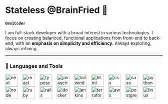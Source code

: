 # Stateless @BrainFried 🤯

**`OmniCoder`**

I am full-stack developer with a broad interest in various technologies. I focus on creating balanced, functional applications from front-end to back-end, with an **emphasis on simplicity and efficiency**. Always exploring, always refining.

---

### 🧰 Languages and Tools
<img align="left" alt="next" width="40px" style="padding-right:12px;" src="https://cdn.jsdelivr.net/gh/devicons/devicon@latest/icons/nextjs/nextjs-original.svg" />

<img align="left" alt="react" width="40px" style="padding-right:12px;" src="https://cdn.jsdelivr.net/gh/devicons/devicon@latest/icons/react/react-original-wordmark.svg"  />

<img align="left" alt="typescript" width="40px" style="padding-right:12px;" src="https://cdn.jsdelivr.net/gh/devicons/devicon@latest/icons/typescript/typescript-original.svg"/>

<img align="left" alt="javascript" width="40px" style="padding-right:12px;" src="https://cdn.jsdelivr.net/gh/devicons/devicon@latest/icons/javascript/javascript-original.svg" />

<img align="left" alt="tailwind" width="40px" style="padding-right:12px;" src="https://cdn.jsdelivr.net/gh/devicons/devicon@latest/icons/tailwindcss/tailwindcss-original-wordmark.svg" />

<img align="left" alt="html" width="40px"  style="padding-right:12px;" src="https://cdn.jsdelivr.net/gh/devicons/devicon@latest/icons/html5/html5-original.svg" />

<img align="left" alt="css" width="40px"  style="padding-right:12px;" src="https://cdn.jsdelivr.net/gh/devicons/devicon@latest/icons/css3/css3-original.svg" />

<img align="left" alt="sass" width="40px" style="padding-right:12px;" src="https://cdn.jsdelivr.net/gh/devicons/devicon@latest/icons/sass/sass-original.svg" />

<img align="left" alt="python" width="40px"  style="padding-right:12px;" src="https://cdn.jsdelivr.net/gh/devicons/devicon@latest/icons/python/python-original.svg" />

<img align="left" alt="node" width="40px" style="padding-right:12px;" src="https://cdn.jsdelivr.net/gh/devicons/devicon@latest/icons/nodejs/nodejs-original.svg" />

<img 
align="left" alt="ruby" width="40px" style="padding-right:12px;" src="https://cdn.jsdelivr.net/gh/devicons/devicon@latest/icons/ruby/ruby-original.svg" />

<img align="left" alt="rails" width="40px" style="padding-right:12px;" src="https://cdn.jsdelivr.net/gh/devicons/devicon@latest/icons/rails/rails-plain-wordmark.svg" />

<img align="left" alt="docker" width="40px" style="padding-right:12px;" src="https://cdn.jsdelivr.net/gh/devicons/devicon@latest/icons/docker/docker-original.svg" />

<img align="left" alt="jenkins" width="40px" style="padding-right:12px;" src="https://cdn.jsdelivr.net/gh/devicons/devicon@latest/icons/jenkins/jenkins-original.svg" />

<img align="left" alt="terraform" width="40px" style="padding-right:12px;" src="https://cdn.jsdelivr.net/gh/devicons/devicon@latest/icons/terraform/terraform-original.svg" />

<img align="left" alt="aws" width="40px" style="padding-right:12px;" src="https://cdn.jsdelivr.net/gh/devicons/devicon@latest/icons/amazonwebservices/amazonwebservices-original-wordmark.svg" />

<img align="left" alt="postgres" width="40px" style="padding-right:12px;" src="https://cdn.jsdelivr.net/gh/devicons/devicon@latest/icons/postgresql/postgresql-original-wordmark.svg" />

<img align="left" alt="linux" width="40px" style="padding-right:12px;" src="https://cdn.jsdelivr.net/gh/devicons/devicon@latest/icons/linux/linux-original.svg" />

<br />

#